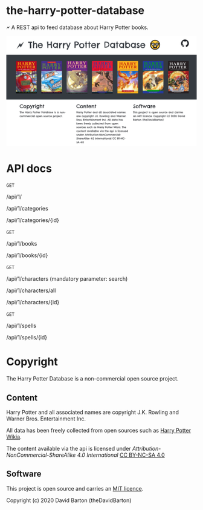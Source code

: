 # the-harry-potter-database

🗲 A REST api to feed database about Harry Potter books.

![client](screenshot.jpg)

# API docs

`GET`

/api/1/

/api/1/categories

/api/1/categories/{id}

`GET`

/api/1/books

/api/1/books/{id}

`GET`

/api/1/characters (mandatory parameter: search)

/api/1/characters/all

/api/1/characters/{id}

`GET`

/api/1/spells

/api/1/spells/{id}

# Copyright

The Harry Potter Database is a non-commercial open source project.

## Content

Harry Potter and all associated names are copyright J.K. Rowling and Warner Bros. Entertainment Inc.

All data has been freely collected from open sources such as [Harry Potter Wikia](https://harrypotter.fandom.com/wiki/Main_Page).

The content available via the api is licensed under _Attribution-NonCommercial-ShareAlike 4.0 International_ [CC BY-NC-SA 4.0](https://creativecommons.org/licenses/by-nc-sa/4.0/)

## Software

This project is open source and carries an [MIT licence](LICENSE).

Copyright (c) 2020 David Barton (theDavidBarton)
